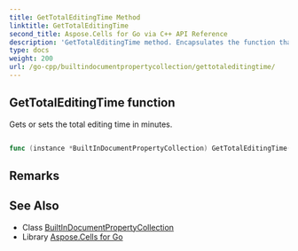```yaml
---
title: GetTotalEditingTime Method 
linktitle: GetTotalEditingTime
second_title: Aspose.Cells for Go via C++ API Reference
description: 'GetTotalEditingTime method. Encapsulates the function that represents gettotaleditingtime in Go.'
type: docs
weight: 200
url: /go-cpp/builtindocumentpropertycollection/gettotaleditingtime/
---
```


## GetTotalEditingTime function

Gets or sets the total editing time in minutes.

```go

func (instance *BuiltInDocumentPropertyCollection) GetTotalEditingTime()  (float64,  error) 

```

## Remarks


## See Also

* Class [BuiltInDocumentPropertyCollection](../)
* Library [Aspose.Cells for Go](../../)
